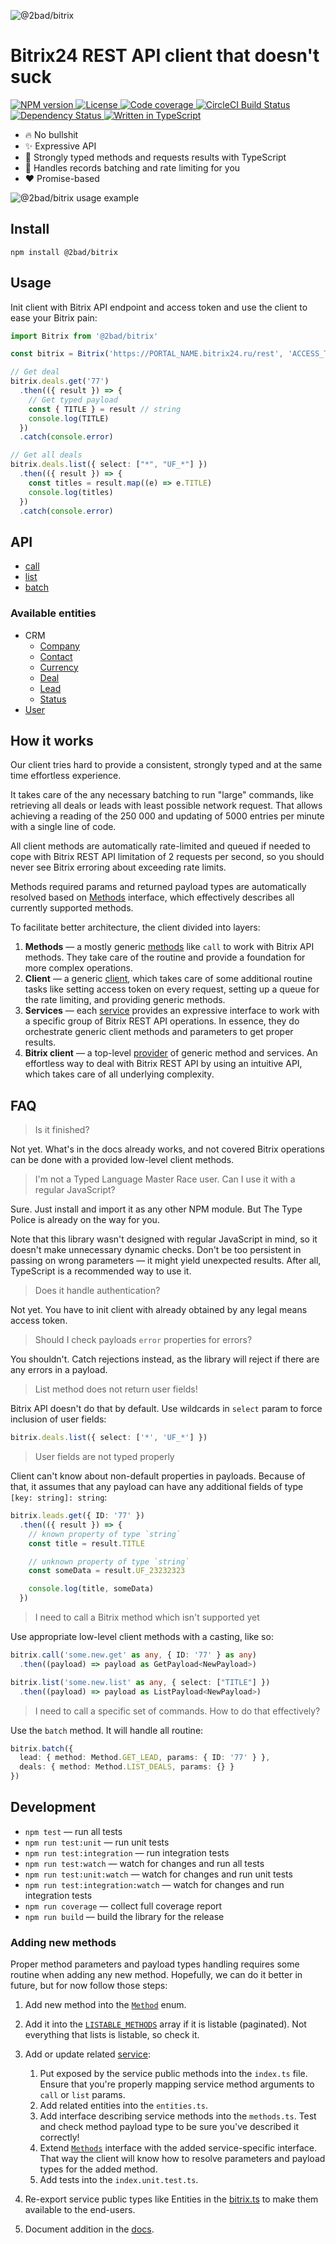 ![@2bad/bitrix](https://user-images.githubusercontent.com/4460311/64487745-c4a1ea00-d246-11e9-9d6e-a0b0227c801c.png)

# Bitrix24 REST API client that doesn't suck

<p>
  <a href='https://www.npmjs.com/package/@2bad/bitrix'>
    <img src='https://img.shields.io/npm/v/@2bad/bitrix.svg' alt='NPM version' />
  </a>
  <a href='https://www.npmjs.com/package/@2bad/bitrix'>
    <img src='https://img.shields.io/npm/l/@2bad/bitrix.svg' alt='License' />
  </a>
  <a href='https://codecov.io/gh/2BAD/bitrix'>
    <img src='https://img.shields.io/codecov/c/github/2BAD/bitrix.svg' alt='Code coverage' />
  </a>
  <a href='https://circleci.com/gh/2BAD/bitrix'>
    <img src='https://img.shields.io/circleci/build/gh/2BAD/bitrix/master.svg?label=circle' alt='CircleCI Build Status' />
  </a>
  <a href='https://david-dm.org/2BAD/bitrix'>
    <img src='https://img.shields.io/david/2BAD/bitrix.svg' alt='Dependency Status' />
  </a>
  <a href='https://github.com/2BAD/bitrix/search?l=typescript'>
    <img src='https://img.shields.io/github/languages/top/2BAD/bitrix.svg' alt='Written in TypeScript' />
  </a>
</p>

* 🔥 No bullshit
* ✨ Expressive API
* 💪 Strongly typed methods and requests results with TypeScript
* 🚀 Handles records batching and rate limiting for you
* ❤️ Promise-based

![@2bad/bitrix usage example](https://user-images.githubusercontent.com/4460311/64130824-7798c080-cdcd-11e9-99f0-7ded87541a85.png)

## Install

```shell
npm install @2bad/bitrix
```

## Usage

Init client with Bitrix API endpoint and access token and use the client to ease your Bitrix pain:

```ts
import Bitrix from '@2bad/bitrix'

const bitrix = Bitrix('https://PORTAL_NAME.bitrix24.ru/rest', 'ACCESS_TOKEN')

// Get deal
bitrix.deals.get('77')
  .then(({ result }) => {
    // Get typed payload
    const { TITLE } = result // string
    console.log(TITLE)
  })
  .catch(console.error)

// Get all deals
bitrix.deals.list({ select: ["*", "UF_*"] })
  .then(({ result }) => {
    const titles = result.map((e) => e.TITLE)
    console.log(titles)
  })
  .catch(console.error)
```

## API

* [call](/docs/methods.md#call)
* [list](/docs/methods.md#list)
* [batch](/docs/methods.md#batch)

### Available entities

 * CRM
   * [Company](/docs/services/companies.md)
   * [Contact](/docs/services/contacts.md)
   * [Currency](/docs/services/currencies.md)
   * [Deal](/docs/services/deals.md)
   * [Lead](/docs/services/leads.md)
   * [Status](/docs/services/statuses.md)
 * [User](/docs/services/users.md)

## How it works

Our client tries hard to provide a consistent, strongly typed and at the same time effortless experience.

It takes care of the any necessary batching to run "large" commands, like retrieving all deals or leads with least possible network request. That allows achieving a reading of the 250 000 and updating of 5000 entries per minute with a single line of code.

All client methods are automatically rate-limited and queued if needed to cope with Bitrix REST API limitation of 2 requests per second, so you should never see Bitrix erroring about exceeding rate limits.

Methods required params and returned payload types are automatically resolved based on [Methods](source/types.ts) interface, which effectively describes all currently supported methods.

To facilitate better architecture, the client divided into layers:

1. **Methods** — a mostly generic [methods](/docs/methods.md) like `call` to work with Bitrix API methods. They take care of the routine and provide a foundation for more complex operations.
2. **Client** — a generic [client](/source/client), which takes care of some additional routine tasks like setting access token on every request, setting up a queue for the rate limiting, and providing generic methods.
3. **Services** — each [service](/docs/services) provides an expressive interface to work with a specific group of Bitrix REST API operations. In essence, they do orchestrate generic client methods and parameters to get proper results.
4. **Bitrix client** — a top-level [provider](/source/bitrix.ts) of generic method and services. An effortless way to deal with Bitrix REST API by using an intuitive API, which takes care of all underlying complexity.

## FAQ

> Is it finished?

Not yet. What's in the docs already works, and not covered Bitrix operations can be done with a provided low-level client methods.

> I'm not a Typed Language Master Race user. Can I use it with a regular JavaScript?

Sure. Just install and import it as any other NPM module. But The Type Police is already on the way for you.

Note that this library wasn't designed with regular JavaScript in mind, so it doesn't make unnecessary dynamic checks. Don't be too persistent in passing on wrong parameters — it might yield unexpected results. After all, TypeScript is a recommended way to use it.

> Does it handle authentication?

Not yet. You have to init client with already obtained by any legal means access token.

> Should I check payloads `error` properties for errors?

You shouldn't. Catch rejections instead, as the library will reject if there are any errors in a payload.

> List method does not return user fields!

Bitrix API doesn't do that by default. Use wildcards in `select` param to force inclusion of user fields:

```ts
bitrix.deals.list({ select: ['*', 'UF_*'] })
```

> User fields are not typed properly

Client can't know about non-default properties in payloads. Because of that, it assumes that any payload can have any additional fields of type `[key: string]: string`:

```ts
bitrix.leads.get({ ID: '77' })
  .then(({ result }) => {
    // known property of type `string`
    const title = result.TITLE

    // unknown property of type `string`
    const someData = result.UF_23232323

    console.log(title, someData)
  })
```

> I need to call a Bitrix method which isn't supported yet

Use appropriate low-level client methods with a casting, like so:

```ts
bitrix.call('some.new.get' as any, { ID: '77' } as any)
  .then((payload) => payload as GetPayload<NewPayload>)

bitrix.list('some.new.list' as any, { select: ["TITLE"] })
  .then((payload) => payload as ListPayload<NewPayload>)
```

> I need to call a specific set of commands. How to do that effectively?

Use the `batch` method. It will handle all routine:

```ts
bitrix.batch({
  lead: { method: Method.GET_LEAD, params: { ID: '77' } },
  deals: { method: Method.LIST_DEALS, params: {} }
})
```

## Development

* `npm test` — run all tests
* `npm run test:unit` — run unit tests
* `npm run test:integration` — run integration tests
* `npm run test:watch` — watch for changes and run all tests
* `npm run test:unit:watch` — watch for changes and run unit tests
* `npm run test:integration:watch` — watch for changes and run integration tests
* `npm run coverage` — collect full coverage report
* `npm run build` — build the library for the release

### Adding new methods

Proper method parameters and payload types handling requires some routine when adding any new method. Hopefully, we can do it better in future, but for now follow those steps:

1. Add new method into the [`Method`](/source/methods.ts) enum.
2. Add it into the [`LISTABLE_METHODS`](/source/methods.ts) array if it is listable (paginated). Not everything that lists is listable, so check it.
3. Add or update related [service](/source/services):

   1. Put exposed by the service public methods into the `index.ts` file. Ensure that you're properly mapping service method arguments to `call` or `list` params.
   2. Add related entities into the `entities.ts`.
   3. Add interface describing service methods into the `methods.ts`. Test and check method payload type to be sure you've described it correctly!
   4. Extend [`Methods`](/source/methods.ts) interface with the added service-specific interface. That way the client will know how to resolve parameters and payload types for the added method.
   5. Add tests into the `index.unit.test.ts`.

4. Re-export service public types like Entities in the [bitrix.ts](/source/bitrix.ts) to make them available to the end-users.
5. Document addition in the [docs](/docs).
